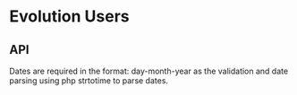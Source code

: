 # Evolution Users

## API

Dates are required in the format: day-month-year as the validation and date parsing using php strtotime to parse dates.